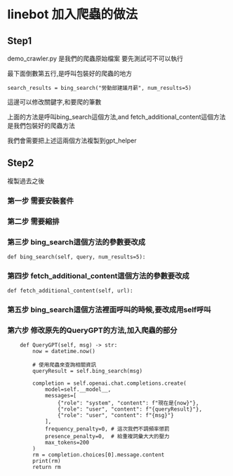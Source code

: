 # linebot 加入爬蟲的做法

## Step1
demo_crawler.py 是我們的爬蟲原始檔案
要先測試可不可以執行

最下面倒數第五行,是呼叫包裝好的爬蟲的地方

```
search_results = bing_search("勞動部建議月薪", num_results=5)
```

這邊可以修改關鍵字,和要爬的筆數

上面的方法是呼叫bing_search這個方法,and fetch_additional_content這個方法是我們包裝好的爬蟲方法

我們會需要把上述這兩個方法複製到gpt_helper

## Step2
複製過去之後
### 第一步 需要安裝套件
### 第二步 需要縮排
### 第三步 bing_search這個方法的參數要改成
```
def bing_search(self, query, num_results=5):
```
### 第四步 fetch_additional_content這個方法的參數要改成
```
def fetch_additional_content(self, url):
```

### 第五步 bing_search這個方法裡面呼叫的時候,要改成用self呼叫

### 第六步 修改原先的QueryGPT的方法,加入爬蟲的部分
```
    def QueryGPT(self, msg) -> str:
        now = datetime.now()

        # 使用爬蟲來查詢相關資訊
        queryResult = self.bing_search(msg)

        completion = self.openai.chat.completions.create(
            model=self.__model__,
            messages=[
                {"role": "system", "content": f"現在是{now}"},
                {"role": "user", "content": f"{queryResult}"},
                {"role": "user", "content": f"{msg}"}
            ],
            frequency_penalty=0, # 這次我們不調頻率懲罰
            presence_penalty=0,  # 給重複詞彙大大的壓力
            max_tokens=200
        )
        rm = completion.choices[0].message.content
        print(rm)
        return rm
```